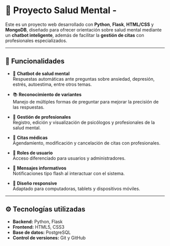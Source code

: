 # 🧠 Proyecto Salud Mental - 

Este es un proyecto web desarrollado con **Python**, **Flask**, **HTML/CSS** y **MongoDB**, diseñado para ofrecer orientación sobre salud mental mediante un **chatbot inteligente**, además de facilitar la **gestión de citas** con profesionales especializados.

---

## 🧩 Funcionalidades

- 🤖 **Chatbot de salud mental**  
  Respuestas automáticas ante preguntas sobre ansiedad, depresión, estrés, autoestima, entre otros temas.

- 📚 **Reconocimiento de variantes**  
  Manejo de múltiples formas de preguntar para mejorar la precisión de las respuestas.

- 👥 **Gestión de profesionales**  
  Registro, edición y visualización de psicólogos y profesionales de la salud mental.

- 📆 **Citas médicas**  
  Agendamiento, modificación y cancelación de citas con profesionales.

- 👤 **Roles de usuario**  
  Acceso diferenciado para usuarios y administradores.

- 💬 **Mensajes informativos**  
  Notificaciones tipo flash al interactuar con el sistema.

- 📱 **Diseño responsive**  
  Adaptado para computadoras, tablets y dispositivos móviles.

---

## ⚙️ Tecnologías utilizadas

- **Backend:** Python, Flask  
- **Frontend:** HTML5, CSS3  
- **Base de datos:** PostgreSQL
- **Control de versiones:** Git y GitHub
